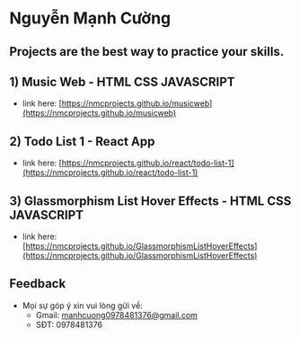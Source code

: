 # Nguyễn Mạnh Cường 
## Projects are the best way to practice your skills.

## 1) Music Web - HTML CSS JAVASCRIPT
  - link here: [https://nmcprojects.github.io/musicweb](https://nmcprojects.github.io/musicweb)

## 2) Todo List 1 - React App
  - link here: [https://nmcprojects.github.io/react/todo-list-1](https://nmcprojects.github.io/react/todo-list-1)
  
## 3) Glassmorphism List Hover Effects - HTML CSS JAVASCRIPT
  - link here: [https://nmcprojects.github.io/GlassmorphismListHoverEffects](https://nmcprojects.github.io/GlassmorphismListHoverEffects)

## Feedback 
  - Mọi sự góp ý xin vui lòng gửi về:
    + Gmail: manhcuong0978481376@gmail.com
    + SĐT: 0978481376  